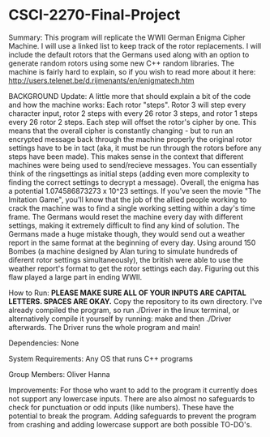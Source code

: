 # CSCI-2270-Final-Project
Summary:
This program will replicate the WWII German Enigma Cipher Machine. I will use a linked list to keep track of the rotor replacements. I will include the default rotors that the Germans used along with an option to generate random rotors using some new C++ random libraries. The machine is fairly hard to explain, so if you wish to read more about it here: http://users.telenet.be/d.rijmenants/en/enigmatech.htm

BACKGROUND Update: A little more that should explain a bit of the code and how the machine works: Each rotor "steps". Rotor 3 will step every character input, rotor 2 steps with every 26 rotor 3 steps, and rotor 1 steps every 26 rotor 2 steps. Each step will offset the rotor's cipher by one. 
This means that the overall cipher is constantly changing - but to run an encrypted message back through the machine properly the original rotor settings have to be in tact (aka, it must be run through the rotors before any steps have been made). This makes sense in the context that different machines were being used to send/recieve messages.
You can essentially think of the ringsettings as initial steps (adding even more complexity to finding the correct settings to decrypt a message). Overall, the enigma has a potential 1.074586873273 x 10^23 settings. 
If you've seen the movie "The Imitation Game", you'll know that the job of the allied people working to crack the machine was to find a single working setting within a day's time frame. The Germans would reset the machine every day with different settings, making it extremely difficult to find any kind of solution. 
The Germans made a huge mistake though, they would send out a weather report in the same format at the beginning of every day. Using around 150 Bombes (a machine designed by Alan turing to simulate hundreds of diferent rotor settings simultaneously), the british were able to use the weather report's format to get the rotor settings each day. Figuring out this flaw played a large part in ending WWII.

How to Run:
**PLEASE MAKE SURE ALL OF YOUR INPUTS ARE CAPITAL LETTERS. SPACES ARE OKAY.**
Copy the repository to its own directory. I've already compiled the program, so run ./Driver in the linux terminal, or alternatively compile it yourself by running:
make
and then ./Driver afterwards.
The Driver runs the whole program and main!

Dependencies:
None

System Requirements:
Any OS that runs C++ programs

Group Members:
Oliver Hanna

Improvements:
For those who want to add to the program it currently does not support
any lowercase inputs. There are also almost no safeguards to check for punctuation or odd inputs (like numbers). These have the potential to break the program.
Adding safeguards to prevent the program from crashing and adding lowercase support are both possible TO-DO's. 


